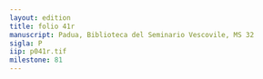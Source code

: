 ```yaml
---
layout: edition
title: folio 41r
manuscript: Padua, Biblioteca del Seminario Vescovile, MS 32
sigla: P
iip: p041r.tif
milestone: 81
---
```

